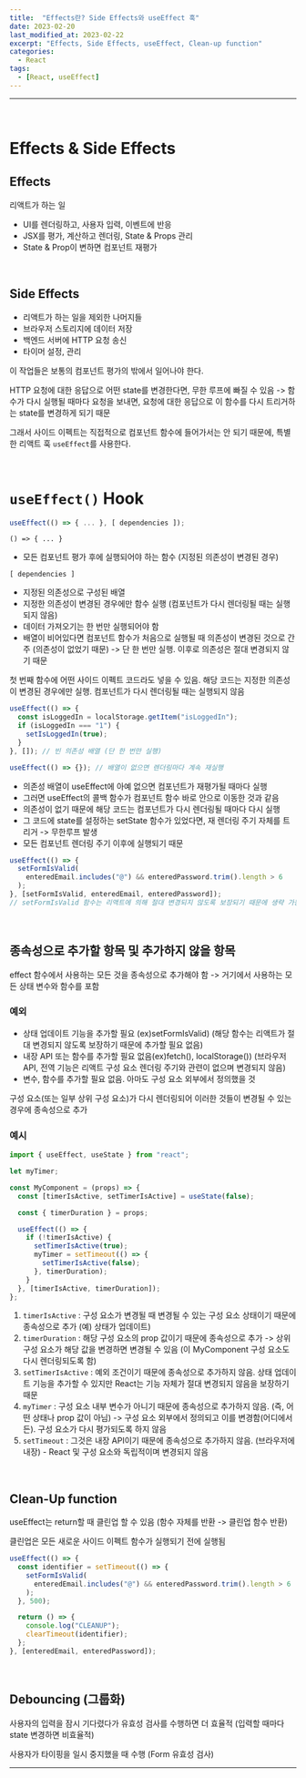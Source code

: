 ```yaml
---
title:  "Effects란? Side Effects와 useEffect 훅"
date: 2023-02-20
last_modified_at: 2023-02-22
excerpt: "Effects, Side Effects, useEffect, Clean-up function"
categories:
  - React
tags:
  - [React, useEffect]
---
```


---

<br>

# Effects & Side Effects

## Effects

리액트가 하는 일

- UI를 렌더링하고, 사용자 입력, 이벤트에 반응
- JSX를 평가, 계산하고 렌더링, State & Props 관리
- State & Prop이 변하면 컴포넌트 재평가

<br>

## Side Effects

- 리액트가 하는 일을 제외한 나머지들
- 브라우저 스토리지에 데이터 저장
- 백엔드 서버에 HTTP 요청 송신
- 타이머 설정, 관리

이 작업들은 보통의 컴포넌트 평가의 밖에서 일어나야 한다.

HTTP 요청에 대한 응답으로 어떤 state를 변경한다면, 무한 루프에 빠질 수 있음 -> 함수가 다시 실행될 때마다 요청을 보내면, 요청에 대한 응답으로 이 함수를 다시 트리거하는 state를 변경하게 되기 때문

그래서 사이드 이펙트는 직접적으로 컴포넌트 함수에 들어가서는 안 되기 때문에, 특별한 리액트 훅 `useEffect`를 사용한다.

<br>

# `useEffect()` Hook

```jsx
useEffect(() => { ... }, [ dependencies ]);
```

```
() => { ... }
```
- 모든 컴포넌트 평가 후에 실행되어야 하는 함수 (지정된 의존성이 변경된 경우)

```
[ dependencies ]
```
- 지정된 의존성으로 구성된 배열
- 지정한 의존성이 변경된 경우에만 함수 실행 (컴포넌트가 다시 렌더링될 때는 실행되지 않음)
- 데이터 가져오기는 한 번만 실행되어야 함
- 배열이 비어있다면 컴포넌트 함수가 처음으로 실행될 때 의존성이 변경된 것으로 간주 (의존성이 없었기 때문) -> 단 한 번만 실행. 이후로 의존성은 절대 변경되지 않기 때문

첫 번째 함수에 어떤 사이드 이펙트 코드라도 넣을 수 있음. 해당 코드는 지정한 의존성이 변경된 경우에만 실행. 컴포넌트가 다시 렌더링될 때는 실행되지 않음

```jsx
useEffect(() => {
  const isLoggedIn = localStorage.getItem("isLoggedIn");
  if (isLoggedIn === "1") {
    setIsLoggedIn(true);
  }
}, []); // 빈 의존성 배열 (단 한 번만 실행)
```

```jsx
useEffect(() => {}); // 배열이 없으면 렌더링마다 계속 재실행
```

- 의존성 배열이 useEffect에 아예 없으면 컴포넌트가 재평가될 때마다 실행
- 그러면 useEffect의 콜백 함수가 컴포넌트 함수 바로 안으로 이동한 것과 같음
- 의존성이 없기 때문에 해당 코드는 컴포넌트가 다시 렌더링될 때마다 다시 실행
- 그 코드에 state를 설정하는 setState 함수가 있었다면, 재 렌더링 주기 자체를 트리거 -> 무한루프 발생
- 모든 컴포넌트 렌더링 주기 이후에 실행되기 때문


```jsx
useEffect(() => {
  setFormIsValid(
    enteredEmail.includes("@") && enteredPassword.trim().length > 6
  );
}, [setFormIsValid, enteredEmail, enteredPassword]);
// setFormIsValid 함수는 리액트에 의해 절대 변경되지 않도록 보장되기 때문에 생략 가능
```

<br>

## 종속성으로 추가할 항목 및 추가하지 않을 항목

effect 함수에서 사용하는 모든 것을 종속성으로 추가해야 함 -> 거기에서 사용하는 모든 상태 변수와 함수를 포함

### 예외

- 상태 업데이트 기능을 추가할 필요 (ex)setFormIsValid) (해당 함수는 리액트가 절대 변경되지 않도록 보장하기 때문에 추가할 필요 없음)
- 내장 API 또는 함수를 추가할 필요 없음(ex)fetch(), localStorage()) (브라우저 API, 전역 기능은 리액트 구성 요소 렌더링 주기와 관련이 없으며 변경되지 않음)
- 변수, 함수를 추가할 필요 없음. 아마도 구성 요소 외부에서 정의했을 것

구성 요소(또는 일부 상위 구성 요소)가 다시 렌더링되어 이러한 것들이 변경될 수 있는 경우에 종속성으로 추가

### 예시

```jsx
import { useEffect, useState } from "react";

let myTimer;

const MyComponent = (props) => {
  const [timerIsActive, setTimerIsActive] = useState(false);

  const { timerDuration } = props;

  useEffect(() => {
    if (!timerIsActive) {
      setTimerIsActive(true);
      myTimer = setTimeout(() => {
        setTimerIsActive(false);
      }, timerDuration);
    }
  }, [timerIsActive, timerDuration]);
};
```

1. `timerIsActive` : 구성 요소가 변경될 때 변경될 수 있는 구성 요소 상태이기 때문에 종속성으로 추가 (예) 상태가 업데이트)
2. `timerDuration` : 해당 구성 요소의 prop 값이기 때문에 종속성으로 추가 -> 상위 구성 요소가 해당 값을 변경하면 변경될 수 있음 (이 MyComponent 구성 요소도 다시 렌더링되도록 함)
3. `setTimerIsActive` : 예외 조건이기 때문에 종속성으로 추가하지 않음. 상태 업데이트 기능을 추가할 수 있지만 React는 기능 자체가 절대 변경되지 않음을 보장하기 때문
4. `myTimer` : 구성 요소 내부 변수가 아니기 때문에 종속성으로 추가하지 않음. (즉, 어떤 상태나 prop 값이 아님) -> 구성 요소 외부에서 정의되고 이를 변경함(어디에서든). 구성 요소가 다시 평가되도록 하지 않음
5. `setTimeout` : 그것은 내장 API이기 때문에 종속성으로 추가하지 않음. (브라우저에 내장) - React 및 구성 요소와 독립적이며 변경되지 않음

<br>

## Clean-Up function

useEffect는 return할 때 클린업 할 수 있음 (함수 자체를 반환 -> 클린업 함수 반환)

클린업은 모든 새로운 사이드 이펙트 함수가 실행되기 전에 실행됨

```jsx
useEffect(() => {
  const identifier = setTimeout(() => {
    setFormIsValid(
      enteredEmail.includes("@") && enteredPassword.trim().length > 6
    );
  }, 500);

  return () => {
    console.log("CLEANUP");
    clearTimeout(identifier);
  };
}, [enteredEmail, enteredPassword]);
```

<br>

## Debouncing (그룹화)

사용자의 입력을 잠시 기다렸다가 유효성 검사를 수행하면 더 효율적 (입력할 때마다 state 변경하면 비효율적)

사용자가 타이핑을 일시 중지했을 때 수행 (Form 유효성 검사)

---
